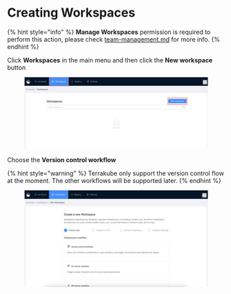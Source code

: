 # Creating Workspaces



{% hint style="info" %}
**Manage Workspaces** permission is required to perform this action, please check [team-management.md](../organizations/team-management.md "mention") for more info.
{% endhint %}

Click **Workspaces** in the main menu and then click the **New workspace** button

<figure><img src="../../.gitbook/assets/image (4) (7).png" alt=""><figcaption></figcaption></figure>

Choose the **Version control workflow**

{% hint style="warning" %}
Terrakube only support the version control flow at the moment. The other workflows will be supported later.
{% endhint %}

<figure><img src="../../.gitbook/assets/image (6) (5).png" alt=""><figcaption></figcaption></figure>

